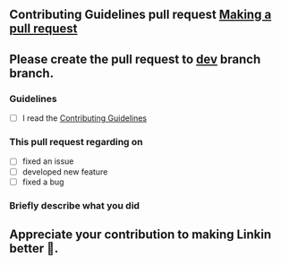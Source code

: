 ## Contributing Guidelines pull request [Making a pull request](https://github.com/RizkyRajitha/linkin/blob/master/CONTRIBUTING.md#making-pull-request)
## Please create the pull request to **[dev](https://github.com/RizkyRajitha/linkin/tree/dev) branch** branch.

### Guidelines

- [ ] I read the [Contributing Guidelines](https://github.com/CONTRIBUTING.md) 

### This pull request regarding on

- [ ] fixed an issue
- [ ] developed new feature
- [ ] fixed a bug

### Briefly describe what you did

## Appreciate your contribution to making Linkin better 🚀.
